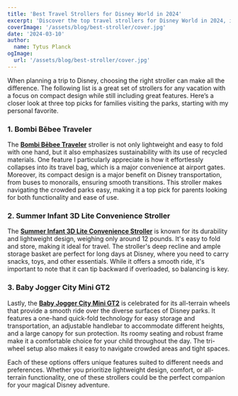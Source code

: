 ```yaml
---
title: 'Best Travel Strollers for Disney World in 2024'
excerpt: 'Discover the top travel strollers for Disney World in 2024, including the sustainable Bombi Bēbee Traveler, lightweight Summer Infant 3D Lite, and all-terrain Baby Jogger City Mini GT2. Compare key features like foldability, storage space, and maneuverability to find the perfect stroller for your magical Disney adventure.'
coverImage: '/assets/blog/best-stroller/cover.jpg'
date: '2024-03-10'
author:
  name: Tytus Planck
ogImage:
  url: '/assets/blog/best-stroller/cover.jpg'
---
```


When planning a trip to Disney, choosing the right stroller can make all the difference. The following list is a great set of strollers for any vacation with a focus on compact design while still including great features. Here’s a closer look at three top picks for families visiting the parks, starting with my personal favorite.

### 1. Bombi Bēbee Traveler

The **[Bombi Bēbee Traveler](https://bombigear.com/products/bebee-lightweight-travel-stroller)** stroller is not only lightweight and easy to fold with one hand, but it also emphasizes sustainability with its use of recycled materials. One feature I particularly appreciate is how it effortlessly collapses into its travel bag, which is a major convenience at airport gates. Moreover, its compact design is a major benefit on Disney transportation, from buses to monorails, ensuring smooth transitions. This stroller makes navigating the crowded parks easy, making it a top pick for parents looking for both functionality and ease of use.

### 2. Summer Infant 3D Lite Convenience Stroller

The **[Summer Infant 3D Lite Convenience Stroller](https://www.amazon.com/Summer-Infant-Lite-Convenience-Stroller/dp/B00O20OCVC)** is known for its durability and lightweight design, weighing only around 12 pounds. It's easy to fold and store, making it ideal for travel. The stroller's deep recline and ample storage basket are perfect for long days at Disney, where you need to carry snacks, toys, and other essentials. While it offers a smooth ride, it's important to note that it can tip backward if overloaded, so balancing is key.

### 3. Baby Jogger City Mini GT2

Lastly, the **[Baby Jogger City Mini GT2](https://www.babyjogger.com/strollers/shop-all-strollers/all-terrain/city-mini-gt2-stroller/SAP_2153358.html)** is celebrated for its all-terrain wheels that provide a smooth ride over the diverse surfaces of Disney parks. It features a one-hand quick-fold technology for easy storage and transportation, an adjustable handlebar to accommodate different heights, and a large canopy for sun protection. Its roomy seating and robust frame make it a comfortable choice for your child throughout the day. The tri-wheel setup also makes it easy to navigate crowded areas and tight spaces.

Each of these options offers unique features suited to different needs and preferences. Whether you prioritize lightweight design, comfort, or all-terrain functionality, one of these strollers could be the perfect companion for your magical Disney adventure.
